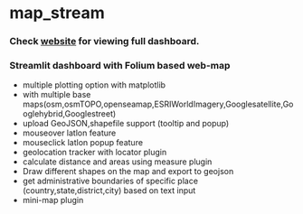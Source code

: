 # map_stream

### Check [website](https://mapstream-geosuren.streamlit.app/) for viewing full dashboard.

### Streamlit dashboard with Folium based web-map
* multiple plotting option with matplotlib
* with multiple base maps(osm,osmTOPO,openseamap,ESRIWorldImagery,Googlesatellite,Googlehybrid,Googlestreet)
* upload GeoJSON,shapefile support (tooltip and popup)
* mouseover latlon feature
* mouseclick latlon popup feature
* geolocation tracker with locator plugin
* calculate distance and areas using measure plugin
* Draw different shapes on the map and export to geojson
* get administrative boundaries of specific place (country,state,district,city) based on text input
* mini-map plugin
